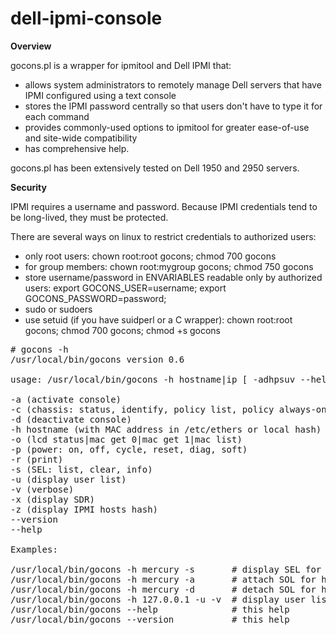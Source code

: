 dell-ipmi-console
=================

**Overview**

gocons.pl is a wrapper for ipmitool and Dell IPMI that:

- allows system administrators to remotely manage Dell servers that have IPMI configured using a text console
- stores the IPMI password centrally so that users don't have to type it for each command
- provides commonly-used options to ipmitool for greater ease-of-use and site-wide compatibility
- has comprehensive help.

gocons.pl has been extensively tested on Dell 1950 and 2950 servers.

**Security**

IPMI requires a username and password. Because IPMI credentials tend to be long-lived, they must be protected.

There are several ways on linux to restrict credentials to authorized users:

- only root users: chown root:root gocons; chmod 700 gocons
- for group members: chown root:mygroup gocons; chmod 750 gocons
- store username/password in ENVARIABLES readable only by authorized users: export GOCONS_USER=username; export GOCONS_PASSWORD=password;
- sudo or sudoers
- use setuid (if you have suidperl or a C wrapper): chown root:root gocons; chmod 700 gocons; chmod +s gocons

<pre>
# gocons -h
/usr/local/bin/gocons version 0.6

usage: /usr/local/bin/gocons -h hostname|ip [ -adhpsuv --help --version ]

-a (activate console)
-c (chassis: status, identify, policy list, policy always-on, policy always-off, policy previous, restart_cause, poh, bootdev, bootparam, selftest)
-d (deactivate console)
-h hostname (with MAC address in /etc/ethers or local hash)
-o (lcd status|mac get 0|mac get 1|mac list)
-p (power: on, off, cycle, reset, diag, soft)
-r (print)
-s (SEL: list, clear, info)
-u (display user list)
-v (verbose)
-x (display SDR)
-z (display IPMI hosts hash)
--version
--help

Examples:

/usr/local/bin/gocons -h mercury -s       # display SEL for host mercury
/usr/local/bin/gocons -h mercury -a       # attach SOL for host mercury
/usr/local/bin/gocons -h mercury -d       # detach SOL for host mercury
/usr/local/bin/gocons -h 127.0.0.1 -u -v  # display user list for IP address 127.0.0.1, verbosely
/usr/local/bin/gocons --help              # this help
/usr/local/bin/gocons --version           # this help
</pre>
